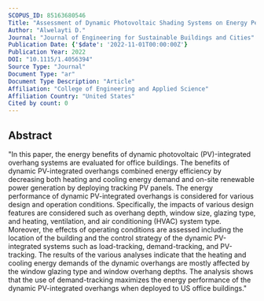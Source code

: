 ```yaml
---
SCOPUS_ID: 85163680546
Title: "Assessment of Dynamic Photovoltaic Shading Systems on Energy Performance of Commercial Buildings"
Author: "Alwelayti D."
Journal: "Journal of Engineering for Sustainable Buildings and Cities"
Publication Date: {'$date': '2022-11-01T00:00:00Z'}
Publication Year: 2022
DOI: "10.1115/1.4056394"
Source Type: "Journal"
Document Type: "ar"
Document Type Description: "Article"
Affiliation: "College of Engineering and Applied Science"
Affiliation Country: "United States"
Cited by count: 0
---
```


## Abstract
"In this paper, the energy benefits of dynamic photovoltaic (PV)-integrated overhang systems are evaluated for office buildings. The benefits of dynamic PV-integrated overhangs combined energy efficiency by decreasing both heating and cooling energy demand and on-site renewable power generation by deploying tracking PV panels. The energy performance of dynamic PV-integrated overhangs is considered for various design and operation conditions. Specifically, the impacts of various design features are considered such as overhang depth, window size, glazing type, and heating, ventilation, and air conditioning (HVAC) system type. Moreover, the effects of operating conditions are assessed including the location of the building and the control strategy of the dynamic PV-integrated systems such as load-tracking, demand-tracking, and PV-tracking. The results of the various analyses indicate that the heating and cooling energy demands of the dynamic overhangs are mostly affected by the window glazing type and window overhang depths. The analysis shows that the use of demand-tracking maximizes the energy performance of the dynamic PV-integrated overhangs when deployed to US office buildings."
